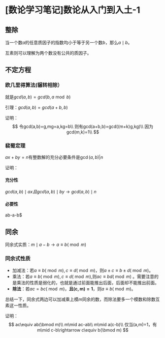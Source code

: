 # [数论学习笔记]数论从入门到入土-1

## 整除

当一个数$a$的任意质因子的指数均小于等于另一个数$b$，那么$a\mid b$。

互素则可以理解为两个数没有公共的质因子。

## 不定方程

### 欧几里得算法(辗转相除）

就是$gcd(a,b)=gcd(b,a\bmod b)$

引理：$gcd(a,b)=gcd(a+b,b)$

证明：
$$
令gcd(a,b)=g,mg=a,kg=b\\
则有gcd(a+b,b)=gcd((m+k)g,kg)\\
因为gcd(m,k)=1\\
$$










### 裴蜀定理

$ax+by=n$有整数解的充分必要条件是$\operatorname{gcd}(a, b) | n$

证明：

#### 充分性

$gcd(a,b)\mid ax且gcd(a,b)\mid by \rightarrow gcd(a,b)\mid n$

#### 必要性

ab-a-b$

## 同余

同余式实质：$m \mid a-b \rightarrow a\equiv b(\bmod m)$

### 同余式性质

- 加减法：若$a \equiv b(\bmod m), c \equiv d(\bmod m)$，则$a \pm c \equiv b \pm d(\bmod m)$。
- 乘法：若$a\equiv b(\bmod m), c\equiv d(\bmod m)$,则$a c\equiv b d(\bmod m)$ 。需要注意的是乘法的性质是弱化的，也就是通过前面能推出后面，后面却不能推出前面。
- **除法**：若$a c=b c(\bmod m)$，**且$(\mathrm{c}, \mathrm{m})=1$**，则$a \equiv b(\bmod m)$。

总结一下，同余式两边可以加减乘上模$m$同余的数，而除法要多一个模数和除数互素这一性质。

证明：
$$
ac\equiv ab(\bmod m)\\
m\mid ac-ab\\
m\mid a(c-b)\\
仅当(a,m)=1，有m\mid c-b\rightarrow c\equiv b(\bmod m)
$$


